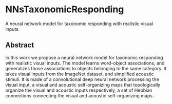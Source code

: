 # NNsTaxonomicResponding
A neural network model for taxonomic responding with realistic visual inputs

## Abstract
In this work we propose a neural network model for taxonomic responding with realistic visual inputs. The model learns word-object associations, and generalizes those associations to objects belonging to the same category. It takes visual inputs from the ImageNet dataset, and simplified acoustic stimuli. It is made of a convolutional deep neural network processing the visual input, a visual and acoustic self-organizing maps that topologically organize the visual and acoustic inputs respectively, a set of Hebbian connections connecting the visual and acoustic self-organizing maps. 


